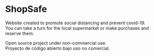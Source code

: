 # ShopSafe
Website created to promote social distancing and prevent covid-19.<br>
You can take a turn for the local supermarket or make purchases and reserve them.<br>

Open source project under non-commercial use. <br>
Proyecto de código abierto bajo uso no comercial.
